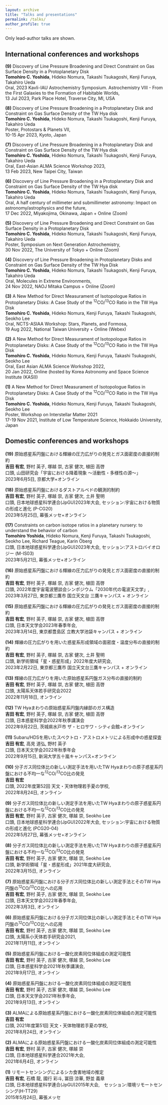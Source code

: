```yaml
---
layout: archive
title: "Talks and presentations"
permalink: /talks/
author_profile: true
---
```

Only lead-author talks are shown.

## International conferences and workshops
**(9)** Discovery of Line Pressure Broadening and Direct Constraint on Gas Surface Density in a Protoplanetary Disk  <br>
**Tomohiro C. Yoshida**, Hideko Nomura, Takashi Tsukagoshi, Kenji Furuya, Takahiro Ueda <br>
Oral, 2023 Kavli-IAU Astrochemistry Symposium. Astrochemistry VIII - From the First Galaxies to the Formation of Habitable Worlds,<br>
13 Jul 2023, Park Place Hotel, Traverse City, MI, USA

**(8)** Discovery of Line Pressure Broadening in a Protoplanetary Disk and Constraint on Gas Surface Density of the TW Hya disk <br>
**Tomohiro C. Yoshida**, Hideko Nomura, Takashi Tsukagoshi, Kenji Furuya, Takahiro Ueda <br>
Poster, Protostars & Planets VII,<br>
10-15 Apr 2023, Kyoto, Japan

**(7)** Discovery of Line Pressure Broadening in a Protoplanetary Disk and Constraint on Gas Surface Density of the TW Hya disk <br>
**Tomohiro C. Yoshida**, Hideko Nomura, Takashi Tsukagoshi, Kenji Furuya, Takahiro Ueda <br>
Oral, East-Asian ALMA Science Workshop 2023,<br>
13 Feb 2023, New Taipei City, Taiwan

**(6)** Discovery of Line Pressure Broadening in a Protoplanetary Disk and Constraint on Gas Surface Density of the TW Hya disk <br>
**Tomohiro C. Yoshida**, Hideko Nomura, Takashi Tsukagoshi, Kenji Furuya, Takahiro Ueda <br>
Oral, A half century of millimeter and submillimeter astronomy: Impact on astronomy/astrophysics and the future,<br>
17 Dec 2022, Miyakojima, Okinawa, Japan + Online (Zoom)

**(5)** Discovery of Line Pressure Broadening and Direct Constraint on Gas Surface Density in a Protoplanetary Disk <br>
**Tomohiro C. Yoshida**, Hideko Nomura, Takashi Tsukagoshi, Kenji Furuya, Takahiro Ueda <br>
Poster, Symposium on Next Generation Astrochemistry, <br>
30 Nov 2022, The University of Tokyo + Online (Zoom)

**(4)** Discovery of Line Pressure Broadening in Protoplanetary Disks and Constraint on Gas Surface Density of the TW Hya Disk <br>
**Tomohiro C. Yoshida**, Hideko Nomura, Takashi Tsukagoshi, Kenji Furuya, Takahiro Ueda <br>
Oral, Molecules in Extreme Environments, <br>
24 Nov 2022, NAOJ Mitaka Campus + Online (Zoom)

**(3)** A New Method for Direct Measurament of Isotopologue Ratios in Protoplanetary Disks: A Case Study of the <sup>12</sup>CO/<sup>13</sup>CO Ratio in the TW Hya Disk <br>
**Tomohiro C. Yoshida**, Hideko Nomura, Kenji Furuya, Takashi Tsukagoshi, Seokho Lee <br>
Oral, NCTS-ASIAA Workshop: Stars, Planets, and Formosa, <br>
19 Aug 2022, National Taiwan University + Online (Webex)

**(2)** A New Method for Direct Measurament of Isotopologue Ratios in Protoplanetary Disks: A Case Study of the <sup>12</sup>CO/<sup>13</sup>CO Ratio in the TW Hya Disk <br>
**Tomohiro C. Yoshida**, Hideko Nomura, Kenji Furuya, Takashi Tsukagoshi, Seokho Lee <br>
Oral, East Asian ALMA Science Workshop 2022, <br>
20 Jan 2022, Online (hosted by Korea Astronomy and Space Science Institute (KASI))

**(1)** A New Method for Direct Measurament of Isotopologue Ratios in Protoplanetary Disks: A Case Study of the <sup>12</sup>CO/<sup>13</sup>CO Ratio in the TW Hya Disk <br>
**Tomohiro C. Yoshida**, Hideko Nomura, Kenji Furuya, Takashi Tsukagoshi, Seokho Lee <br>
Poster, Workshop on Interstellar Matter 2021 <br>
17-19 Nov 2021, Institute of Low Temperature Science, Hokkaido University, Japan

## Domestic conferences and workshops

**(19)** 原始惑星系円盤における輝線の圧力広がりの発見とガス面密度の直接的制約<br>
**吉田 有宏**, 野村 英子,  塚越 崇, 古家 健次, 植田 高啓<br>
口頭, 山田研究会「宇宙における降着現象 ～活動性・多様性の源～」 <br>
2023年6月5日, 京都大学+オンライン

**(18)** 原始惑星系円盤におけるダストアルベドの観測的制約 <br>
**吉田 有宏**, 野村 英子,  塚越 崇, 古家 健次, 土井 聖明<br>
口頭, 日本地球惑星科学連合(JpGU)2023年大会, セッション:宇宙における物質の形成と進化 (P-CG20) <br>
2023年5月25日, 幕張メッセ+オンライン

**(17)** Constraints on carbon isotope ratios in a planetary nursery: to understand the behavior of carbon <br>
**Tomohiro Yoshida**, Hideko Nomura, Kenji Furuya, Takashi Tsukagoshi, Seokho Lee, Richard Teague, Karin Öberg<br>
口頭, 日本地球惑星科学連合(JpGU)2023年大会, セッション:アストロバイオロジー (M-IS03) <br>
2023年5月21日, 幕張メッセ+オンライン

**(16)** 原始惑星系円盤における輝線の圧力広がりの発見とガス面密度の直接的制約 <br>
**吉田 有宏**, 野村 英子,  塚越 崇, 古家 健次, 植田 高啓<br>
口頭, 2022年度宇宙電波懇談会シンポジウム「2030年代の電波天文学」, <br>
2023年3月27日, 東京都三鷹市 国立天文台 三鷹キャンパス + オンライン


**(15)** 原始惑星系円盤における輝線の圧力広がりの発見とガス面密度の直接的制約 <br>
**吉田 有宏**, 野村 英子,  塚越 崇, 古家 健次, 植田 高啓<br>
口頭, 日本天文学会2023年春季年会, <br>
2023年3月14日, 東京都豊島区 立教大学池袋キャンパス + オンライン


**(14)** 輝線の圧力広がりを用いた惑星系形成領域の面密度・温度分布の直接的制約 <br>
**吉田 有宏**, 野村 英子,  塚越 崇, 古家 健次, 土井 聖明 <br>
口頭, 新学術領域「星・惑星形成」2022年度大研究会, <br>
2023年2月22日, 東京都三鷹市 国立天文台三鷹キャンパス + オンライン

**(13)** 輝線の圧力広がりを用いた原始惑星系円盤ガス分布の直接的制約<br>
**吉田 有宏**, 野村 英子, 塚越 崇, 古家 健次, 植田 高啓 <br>
口頭, 太陽系天体若手研究会2022<br>
2022年11月18日, オンライン

**(12)** TW Hyaまわりの原始惑星系円盤内縁部のガス構造<br>
**吉田 有宏**, 野村 英子, 塚越 崇, 古家 健次, 植田 高啓 <br>
口頭, 日本惑星科学会2022年秋季講演会<br>
2022年9月22日, 茨城県水戸市 ザ・ヒロサワ・シティ会館+オンライン

**(11)**  Subaru/HDSを用いたスペクトロ・アストロメトリによる形成中の惑星探査 <br>
**吉田 有宏**, 高見 道弘, 野村 英子 <br>
口頭, 日本天文学会2022年秋季年会<br>
2022年9月15日, 新潟大学五十嵐キャンパス+オンライン

**(10)** 分子ガス同位体比の新しい測定手法を用いたTW Hyaまわりの原子惑星系円盤における不均一な<sup>12</sup>CO/<sup>13</sup>CO比の発見 <br>
**吉田 有宏** <br>
口頭, 2022年度第52回 天文・天体物理若手夏の学校,  <br>
2022年8月24日, オンライン

**(9)** 分子ガス同位体比の新しい測定手法を用いたTW Hyaまわりの原子惑星系円盤における不均一な<sup>12</sup>CO/<sup>13</sup>CO比の発見 <br>
**吉田 有宏**, 野村 英子, 古家 健次, 塚越 崇, Seokho Lee <br>
口頭, 日本地球惑星科学連合(JpGU)2022年大会, セッション:宇宙における物質の形成と進化 (PCG20-04) <br>
2022年5月27日, 幕張メッセ+オンライン

**(8)** 分子ガス同位体比の新しい測定手法を用いたTW Hyaまわりの原子惑星系円盤における不均一な<sup>12</sup>CO/<sup>13</sup>CO比の発見 <br>
**吉田 有宏**, 野村 英子, 古家 健次, 塚越 崇, Seokho Lee <br>
口頭, 新学術領域「星・惑星形成」2021年度大研究会, <br>
2022年3月15日, オンライン

**(7)** 原始惑星系円盤における分子ガス同位体比の新しい測定手法とそのTW Hya円盤の<sup>12</sup>CO/<sup>13</sup>CO比への応用 <br>
**吉田 有宏**, 野村 英子, 古家 健次, 塚越 崇, Seokho Lee <br>
口頭, 日本天文学会2022年春季年会, <br>
2022年3月3日, オンライン

**(6)** 原始惑星系円盤における分子ガス同位体比の新しい測定手法とそのTW Hya円盤の<sup>12</sup>CO/<sup>13</sup>CO比への応用 <br>
**吉田 有宏**, 野村 英子, 古家 健次, 塚越 崇, Seokho Lee <br>
口頭, 太陽系小天体若手研究会2021, <br>
2021年11月11日, オンライン

**(5)** 原始惑星系円盤における一酸化炭素同位体組成の測定可能性 <br>
**吉田 有宏**, 野村 英子, 古家 健次, 塚越 崇, Seokho Lee <br>
口頭, 日本惑星科学会2021年秋季講演会, <br>
2021年9月17日, オンライン

**(4)** 原始惑星系円盤における一酸化炭素同位体組成の測定可能性 <br>
**吉田 有宏**, 野村 英子, 古家 健次, 塚越 崇, Seokho Lee <br>
口頭, 日本天文学会2021年秋季年会, <br>
2021年9月13日, オンライン

**(3)** ALMAによる原始惑星系円盤における一酸化炭素同位体組成の測定可能性 <br>
**吉田 有宏** <br>
口頭, 2021年度第51回 天文・天体物理若手夏の学校,  <br>
2021年8月24日, オンライン

**(2)** ALMAによる原始惑星系円盤における一酸化炭素同位体組成の測定可能性 <br>
**吉田 有宏**, 野村 英子, 古家 健次, 塚越 崇 <br>
口頭, 日本地球惑星科学連合2021年大会, <br>
2021年6月4日, オンライン

**(1)** リモートセンシングによるシカ食害地域の推定 <br>
**吉田 有宏**, 石橋 龍, 國行 彩斗, 冨田 涼華, 野並 義章 <br>
口頭, 日本地球惑星科学連合(JpGU)2015年大会,　セッション:環境リモートセンシング(H-TT29)<br>
2015年5月24日, 幕張メッセ